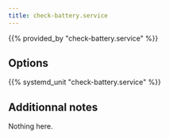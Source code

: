 ```yaml
---
title: check-battery.service
---
```


{{% provided_by "check-battery.service" %}}

## Options

{{% systemd_unit "check-battery.service" %}}

## Additionnal notes

Nothing here.